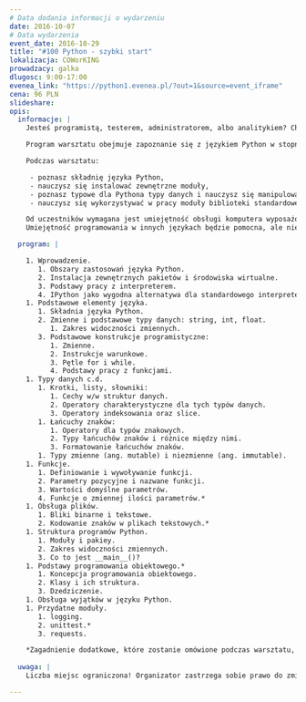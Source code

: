```yaml
---
# Data dodania informacji o wydarzeniu
date: 2016-10-07
# Data wydarzenia
event_date: 2016-10-29
title: "#100 Python - szybki start"
lokalizacja: COWorKING
prowadzacy: galka
dlugosc: 9:00-17:00
evenea_link: "https://python1.evenea.pl/?out=1&source=event_iframe"
cena: 96 PLN
slideshare:
opis:
  informacje: |
    Jesteś programistą, testerem, administratorem, albo analitykiem? Chciałbyś poznać język skryptowy, który jest łatwy i przejrzysty, ale i wyposażony w obszerną bibliotekę standardową? Skorzystaj, z możliwości wzięcia udziału w warsztacie "Python - szybki start".

    Program warsztatu obejmuje zapoznanie się z językiem Python w stopniu pozwalającym na samodzielne pisanie skryptów. Program warsztatu oprócz niezbędnej teorii zawiera także zestaw ćwiczeń pozwalających zastosować w praktyce poznawane zagadnienia.

    Podczas warsztatu:

     - poznasz składnię języka Python,
     - nauczysz się instalować zewnętrzne moduły,
     - poznasz typowe dla Pythona typy danych i nauczysz się manipulować nimi,
     - nauczysz się wykorzystywać w pracy moduły biblioteki standardowej oraz moduły zewnętrzne.

    Od uczestników wymagana jest umiejętność obsługi komputera wyposażonego w wybrany system operacyjny: Windows, macOS/OS X, Linux. W trakcie zajęć uczesnicy wykorzystywać będą własne komputery. 
    Umiejętność programowania w innych językach będzie pomocna, ale nie stanowi warunku koniecznego.

  program: |

    1. Wprowadzenie. 
       1. Obszary zastosowań języka Python.
       2. Instalacja zewnętrznych pakietów i środowiska wirtualne.
       3. Podstawy pracy z interpreterem.
       4. IPython jako wygodna alternatywa dla standardowego interpretera.
    1. Podstawowe elementy języka.
       1. Składnia języka Python.
       2. Zmienne i podstawowe typy danych: string, int, float.
          1. Zakres widoczności zmiennych.
       3. Podstawowe konstrukcje programistyczne:
          1. Zmienne.
          2. Instrukcje warunkowe.
          3. Pętle for i while.
          4. Podstawy pracy z funkcjami.
    1. Typy danych c.d.
       1. Krotki, listy, słowniki:
          1. Cechy w/w struktur danych.
          2. Operatory charakterystyczne dla tych typów danych.
          3. Operatory indeksowania oraz slice.
       1. Łańcuchy znaków:
          1. Operatory dla typów znakowych.
          2. Typy łańcuchów znaków i różnice między nimi.
          3. Formatowanie łańcuchów znaków.
       1. Typy zmienne (ang. mutable) i niezmienne (ang. immutable).
    1. Funkcje.
       1. Definiowanie i wywoływanie funkcji.
       2. Parametry pozycyjne i nazwane funkcji.
       3. Wartości domyślne parametrów.
       4. Funkcje o zmiennej ilości parametrów.*
    1. Obsługa plików.
       1. Bliki binarne i tekstowe.
       2. Kodowanie znaków w plikach tekstowych.*
    1. Struktura programów Python.
       1. Moduły i pakiey.
       2. Zakres widoczności zmiennych.
       3. Co to jest __main__()?
    1. Podstawy programowania obiektowego.*
       1. Koncepcja programowania obiektowego.
       2. Klasy i ich struktura.
       3. Dzedziczenie. 
    1. Obsługa wyjątków w języku Python.
    1. Przydatne moduły. 
       1. logging.
       2. unittest.*
       3. requests.

    *Zagadnienie dodatkowe, które zostanie omówione podczas warsztatu, pod warunkiem, że wystarczy na nie czasu.   
  
  uwaga: |
    Liczba miejsc ograniczona! Organizator zastrzega sobie prawo do zmiany lokalizacji wydarzenia oraz jego odwołania w przypadku niezgłoszenia się minimalnej liczby uczestników.

---
```

